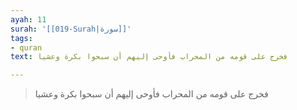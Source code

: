 ```yaml
---
ayah: 11
surah: '[[019-Surah|سورة]]'
tags:
- quran
text: فخرج على قومه من المحراب فأوحى إليهم أن سبحوا بكرة وعشيا

---
```

> فخرج على قومه من المحراب فأوحى إليهم أن سبحوا بكرة وعشيا

